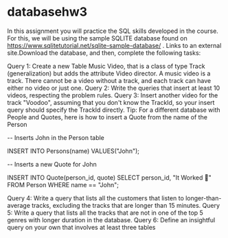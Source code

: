 # databasehw3
In this assignment you will practice the SQL skills developed in the course. For this, we will be using the sample SQLITE database found on https://www.sqlitetutorial.net/sqlite-sample-database/ . Links to an external site.Download the database, and then, complete the following tasks:

 

Query 1: Create a new Table Music Video, that is a class of type Track (generalization) but adds the attribute Video director. A music video is a track. There cannot be a video without a track, and each track can have either no video or just one. 
Query 2: Write the queries that insert at least 10 videos, respecting the problem rules.
Query 3:  Insert another video for the track "Voodoo", assuming that you don't know the TrackId, so your insert query should specify the TrackId directly.
Tip: For a different database with People and Quotes, here is how to insert a Quote from the name of the Person

-- Inserts John in the Person table

INSERT INTO Persons(name) VALUES("John");

-- Inserts a new Quote for John

INSERT INTO Quote(person_id, quote)
    SELECT person_id, "It Worked 🎉"
    FROM Person
    WHERE name == "John";

Query 4:  Write a query that lists all the customers that listen to longer-than-average tracks, excluding the tracks that are longer than 15 minutes. 
Query 5:  Write a query that lists all the tracks that are not in one of the top 5 genres with longer duration in the database. 
Query 6:  Define an insightful query on your own that involves at least three tables
